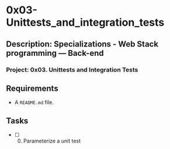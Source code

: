 # 0x03-Unittests_and_integration_tests

## Description: Specializations - Web Stack programming ― Back-end

### Project: 0x03. Unittests and Integration Tests

## Requirements
* A ```README.md``` file.

## Tasks

* [ ] 0. Parameterize a unit test
